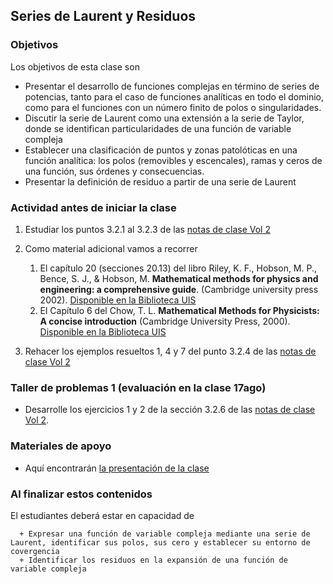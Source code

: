## Series de Laurent y Residuos

### Objetivos
Los objetivos de esta clase son
  + Presentar el desarrollo de funciones complejas en término de series de potencias, tanto para el caso de funciones analíticas en todo el dominio, como para el funciones con un número finito de polos o singularidades.
  + Discutir la serie de Laurent como una extensión a la serie de Taylor, donde se identifican particularidades de una función de variable compleja
  + Establecer una clasificación de puntos y zonas patolóticas en una función analítica: los polos (removibles y escencales), ramas y ceros de una función, sus órdenes y consecuencias.
  + Presentar la definición de residuo a partir de una serie de Laurent

### Actividad antes de iniciar la clase
  1. Estudiar los puntos 3.2.1 al 3.2.3 de las [notas de clase Vol 2](https://github.com/nunezluis/MisCursos/blob/main/MisMateriales/LibrosCapitulos/VolumenDOS.pdf)
  2. Como material adicional vamos a recorrer
        1. El capítulo 20 (secciones 20.13) del libro Riley, K. F., Hobson, M. P., Bence, S. J., & Hobson, M.  **Mathematical methods for physics and engineering: a comprehensive guide**. (Cambridge university press 2002). [Disponible en la Biblioteca UIS](http://tangara.uis.edu.co)
        2. El Capítulo 6 del Chow, T. L. **Mathematical Methods for Physicists: A concise introduction** (Cambridge University Press, 2000). [Disponible en la Biblioteca UIS](http://tangara.uis.edu.co)

  3. Rehacer los ejemplos resueltos 1, 4 y 7 del punto 3.2.4 de las [notas de clase Vol 2](https://github.com/nunezluis/MisCursos/blob/main/MisMateriales/LibrosCapitulos/VolumenDOS.pdf)

### Taller de problemas 1 (evaluación en la clase 17ago)
  + Desarrolle los ejercicios 1 y 2 de la sección 3.2.6 de las [notas de clase Vol 2](https://github.com/nunezluis/MisCursos/blob/main/MisMateriales/LibrosCapitulos/VolumenDOS.pdf).

### Materiales de apoyo
  + Aquí encontrarán [la presentación de la clase](https://github.com/nunezluis/MisCursos/blob/main/MisMateriales/Presentaciones/M2_1_4SeriesLaurent.pdf)

### Al finalizar estos contenidos
  El estudiantes deberá estar en capacidad de

      + Expresar una función de variable compleja mediante una serie de Laurent, identificar sus polos, sus cero y establecer su entorno de covergencia
      + Identificar los residuos en la expansión de una función de variable compleja
